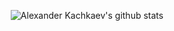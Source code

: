 <p align="center">
  <img src="https://github-readme-stats.vercel.app/api?username=kachkaev&count_private=true" alt="Alexander Kachkaev's github stats">
</p>
